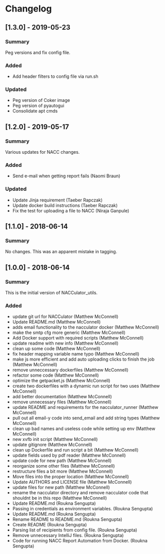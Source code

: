 Changelog
=========

## [1.3.0] - 2019-05-23
### Summary
  Peg versions and fix config file.

### Added
  * Add header filters to config file via run.sh

### Updated
  * Peg version of Coker image
  * Peg version of pyautogui
  * Consolidate apt cmds

## [1.2.0] - 2019-05-17
### Summary
  Various updates for NACC changes.

### Added
 * Send e-mail when getting report fails (Naomi Braun)

### Updated
 * Update Jinja requirement (Taeber Rapczak)
 * Update docker build instructions (Taeber Rapczak)
 * Fix the test for uploading a file to NACC (Niraja Ganpule)


## [1.1.0] - 2018-06-14
### Summary
  No changes. This was an apparent mistake in tagging.


## [1.0.0] - 2018-06-14
### Summary
  This is the initial version of NACCulator_utils.
### Added
 * update git url for NACCulator (Matthew McConnell)
 * Update README.md (Matthew McConnell)
 * adds email functionality to the nacculator docker (Matthew McConnell)
 * make the smtp cfg more generic (Matthew McConnell)
 * Add Docker support with required scripts (Matthew McConnell)
 * update readme with new info (Matthew McConnell)
 * clean up some code (Matthew McConnell)
 * fix header mapping variable name typo (Matthew McConnell)
 * make js more efficient and add auto uploading clicks to finish the job (Matthew McConnell)
 * remove unneccessary dockerfiles (Matthew McConnell)
 * refactor some code (Matthew McConnell)
 * optimize the getpacket.js (Matthew McConnell)
 * create two dockerfiles with a dynamic run script for two uses (Matthew McConnell)
 * add better documentation (Matthew McConnell)
 * remove unnecessary files (Matthew McConnell)
 * update README and requirements for the nacculator_runner (Matthew McConnell)
 * pull out all email-y code into send_email and add string types (Matthew McConnell)
 * clean up bad names and useless code while setting up env (Matthew McConnell)
 * new xvfb init script (Matthew McConnell)
 * update gitignore (Matthew McConnell)
 * clean up Dockerfile and run script a bit (Matthew McConnell)
 * update fields used by pdf reader (Matthew McConnell)
 * update code for new path (Matthew McConnell)
 * reorganize some other files (Matthew McConnell)
 * restructure files a bit more (Matthew McConnell)
 * Move files into the proper location (Matthew McConnell)
 * Update AUTHORS and LICENSE file (Matthew McConnell)
 * update files for new path (Matthew McConnell)
 * rename the nacculator directory and remove nacculator code that shouldnt be in this repo (Matthew McConnell)
 * Update README.md (Roukna Sengupta)
 * Passing in credentials as environment variables. (Roukna Sengupta)
 * Update README.md (Roukna Sengupta)
 * Rename README to README.md (Roukna Sengupta)
 * Create README (Roukna Sengupta)
 * Parsing list of recipients from config file. (Roukna Sengupta)
 * Remove unnecessary IntelliJ files. (Roukna Sengupta)
 * Code for running NACC Report Automation from Docker. (Roukna Sengupta)
